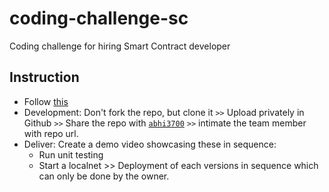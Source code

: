 # coding-challenge-sc
Coding challenge for hiring Smart Contract developer

## Instruction
* Follow [this](./instruction.md)
* Development: Don't fork the repo, but clone it `>>` Upload privately in Github `>>` Share the repo with [`abhi3700`](https://github.com/abhi3700) `>>` intimate the team member with repo url.
* Deliver: Create a demo video showcasing these in sequence:
	- Run unit testing
	- Start a localnet >> Deployment of each versions in sequence which can only be done by the owner.